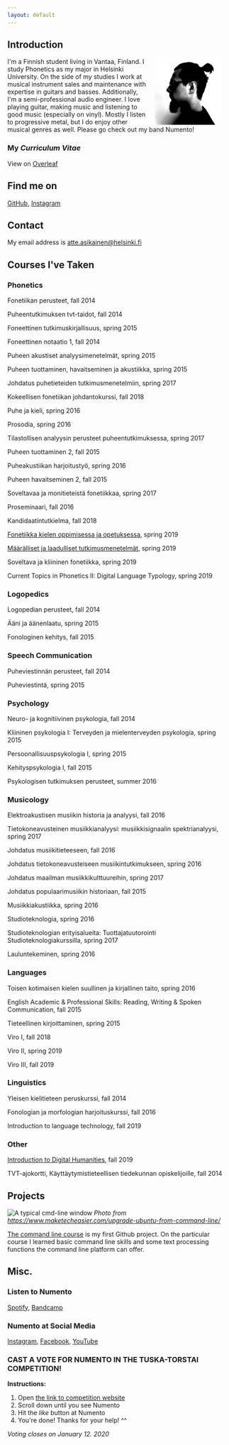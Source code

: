 ```yaml
---
layout: default
---
```


## Introduction

<img src="assets/images/profiilikuva.png" alt="Photo" hspace="20" width="30%" align="right"/> I'm a Finnish student living in Vantaa, Finland. I study Phonetics as my major in Helsinki University. On the side of my studies I work at musical instrument sales and maintenance with expertise in guitars and basses. Additionally, I'm a semi-professional audio engineer. I love playing guitar, making music and listening to good music (especially on vinyl). Mostly I listen to progressive metal, but I do enjoy other musical genres as well. Please go check out my band Numento!

### My _Curriculum Vitae_

View on [Overleaf](https://www.overleaf.com/read/hpvzvvqgthdv)

## Find me on

[GitHub](https://github.com/attasika), [Instagram](https://www.instagram.com/attasika/)

## Contact

My email address is atte.asikainen@helsinki.fi

## Courses I've Taken

### Phonetics

Fonetiikan perusteet, fall 2014

Puheentutkimuksen tvt-taidot, fall 2014

Foneettinen tutkimuskirjallisuus, spring 2015

Foneettinen notaatio 1, fall 2014

Puheen akustiset analyysimenetelmät, spring 2015

Puheen tuottaminen, havaitseminen ja akustiikka, spring 2015

Johdatus puhetieteiden tutkimusmenetelmiin, spring 2017

Kokeellisen fonetiikan johdantokurssi, fall 2018

Puhe ja kieli, spring 2016

Prosodia, spring 2016

Tilastollisen analyysin perusteet puheentutkimuksessa, spring 2017

Puheen tuottaminen 2, fall 2015

Puheakustiikan harjoitustyö, spring 2016

Puheen havaitseminen 2, fall 2015

Soveltavaa ja monitieteistä fonetiikkaa, spring 2017

Proseminaari, fall 2016

Kandidaatintutkielma, fall 2018

[Fonetiikka kielen oppimisessa ja opetuksessa](https://courses.helsinki.fi/en/kik-407/125958538), spring 2019

[Määrälliset ja laadulliset tutkimusmenetelmät](https://courses.helsinki.fi/en/kik-lg220/126479654), spring 2019

Soveltava ja kliininen fonetiikka, spring 2019

Current Topics in Phonetics II: Digital Language Typology, spring 2019

### Logopedics

Logopedian perusteet, fall 2014

Ääni ja äänenlaatu, spring 2015

Fonologinen kehitys, fall 2015

### Speech Communication

Puheviestinnän perusteet, fall 2014

Puheviestintä, spring 2015

### Psychology

Neuro- ja kognitiivinen psykologia, fall 2014

Kliininen psykologia I: Terveyden ja mielenterveyden psykologia, spring 2015

Persoonallisuuspsykologia I, spring 2015

Kehityspsykologia I, fall 2015

Psykologisen tutkimuksen perusteet, summer 2016

### Musicology

Elektroakustisen musiikin historia ja analyysi, fall 2016

Tietokoneavusteinen musiikkianalyysi: musiikkisignaalin spektrianalyysi, spring 2017

Johdatus musiikitieteeseen, fall 2016

Johdatus tietokoneavusteiseen musiikintutkimukseen, spring 2016

Johdatus maailman musiikkikulttuureihin, spring 2017

Johdatus populaarimusiikin historiaan, fall 2015

Musiikkiakustiikka, spring 2016

Studioteknologia, spring 2016

Studioteknologian erityisalueita: Tuottajatuutorointi Studioteknologiakurssilla, spring 2017

Lauluntekeminen, spring 2016

### Languages

Toisen kotimaisen kielen suullinen ja kirjallinen taito, spring 2016

English Academic & Professional Skills: Reading, Writing & Spoken Communication, fall 2015

Tieteellinen kirjoittaminen, spring 2015

Viro I, fall 2018

Viro II, spring 2019

Viro III, fall 2019

### Linguistics

Yleisen kielitieteen peruskurssi, fall 2014

Fonologian ja morfologian harjoituskurssi, fall 2016

Introduction to language technology, fall 2019

### Other

[Introduction to Digital Humanities](https://courses.helsinki.fi/en/lda-h501/130806489), fall 2019

TVT-ajokortti, Käyttäytymistieteellisen tiedekunnan opiskelijoille, fall 2014

## Projects

![A typical cmd-line window](https://www.maketecheasier.com/assets/uploads/2019/05/ubuntu-upgrade-cli-featured-800x400.png)
_Photo from https://www.maketecheasier.com/upgrade-ubuntu-from-command-line/_

[The command line course](https://github.com/attasika/cmdline-course) is my first Github project. On the particular course I learned basic command line skills and some text processing functions the command line platform can offer.


## Misc. 

### Listen to Numento

[Spotify](https://open.spotify.com/artist/3t5HzeySOZvzNSEpvDiA5M?si=YThHLhJDT8Wfvk8UYanmog), [Bandcamp](https://numento.bandcamp.com)

### Numento at Social Media                                                                                              

[Instagram](https://www.instagram.com/numentoband/), [Facebook](https://www.facebook.com/numentofin/), [YouTube](https://www.youtube.com/channel/UC_3YNrisPhQufU6IJmOEnMg)

### CAST A VOTE FOR NUMENTO IN THE TUSKA-TORSTAI COMPETITION!
**Instructions:**  
1. Open [the link to competition website](http://www.tuska-torstai.fi/bands3.html)
2. Scroll down until you see Numento
3. Hit the _like_ button at Numento
4. You're done! Thanks for your help! ^^

_Voting closes on January 12. 2020_


